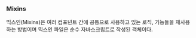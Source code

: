 ### Mixins


믹스인(Mixins)은 여러 컴포넌트 간에 공통으로 사용하고 있는 로직, 기능들을 재사용하는 방법이며 믹스인 파일은 순수 자바스크립트로 작성된 객체이다.


